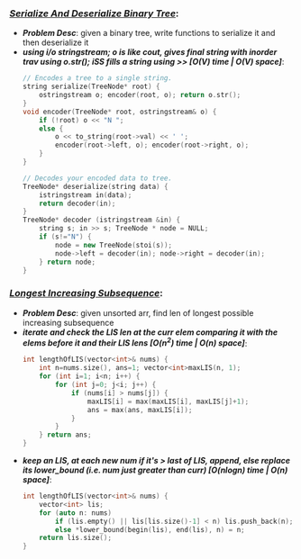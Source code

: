 ### ***[Serialize And Deserialize Binary Tree](https://leetcode.com/problems/serialize-and-deserialize-binary-tree/)***:
- ***Problem Desc***: given a binary tree, write functions to serialize it and then deserialize it
- ***using i/o stringstream; o is like cout, gives final string with inorder trav using o.str(); iSS fills a string using >> [O(V) time | O(V) space]***:
  ```cpp
  // Encodes a tree to a single string.
  string serialize(TreeNode* root) {
      ostringstream o; encoder(root, o); return o.str();
  }
  void encoder(TreeNode* root, ostringstream& o) {
      if (!root) o << "N ";
      else {
          o << to_string(root->val) << ' ';
          encoder(root->left, o); encoder(root->right, o);
      }
  }

  // Decodes your encoded data to tree.
  TreeNode* deserialize(string data) {
      istringstream in(data);
      return decoder(in);
  }
  TreeNode* decoder (istringstream &in) {
      string s; in >> s; TreeNode * node = NULL;
      if (s!="N") {
          node = new TreeNode(stoi(s));
          node->left = decoder(in); node->right = decoder(in);
      } return node;
  }
  ```

### ***[Longest Increasing Subsequence](https://leetcode.com/problems/longest-increasing-subsequence/)***:
- ***Problem Desc***: given unsorted arr, find len of longest possible increasing subsequence
- ***iterate and check the LIS len at the curr elem comparing it with the elems before it and their LIS lens [O(n<sup>2</sup>) time | O(n) space]***:
  ```cpp
  int lengthOfLIS(vector<int>& nums) {
      int n=nums.size(), ans=1; vector<int>maxLIS(n, 1);
      for (int i=1; i<n; i++) {
          for (int j=0; j<i; j++) {
              if (nums[i] > nums[j]) {
                  maxLIS[i] = max(maxLIS[i], maxLIS[j]+1);
                  ans = max(ans, maxLIS[i]);
              }
          }
      } return ans;
  }
  ```
- ***keep an LIS, at each new num if it's > last of LIS, append, else replace its lower_bound (i.e. num just greater than curr) [O(nlogn) time | O(n) space]***:
  ```cpp
  int lengthOfLIS(vector<int>& nums) {
      vector<int> lis; 
      for (auto n: nums)
          if (lis.empty() || lis[lis.size()-1] < n) lis.push_back(n);
          else *lower_bound(begin(lis), end(lis), n) = n;
      return lis.size();
  }
  ```

